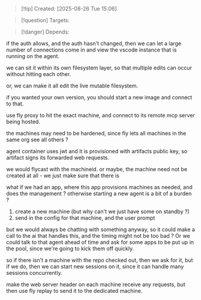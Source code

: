 
>[!tip] Created: [2025-08-26 Tue 15:06]

>[!question] Targets: 

>[!danger] Depends: 

if the auth allows, and the auth hasn't changed, then we can let a large number of connections come in and view the vscode instance that is running on the agent.

we can sit it within its own filesystem layer, so that multiple edits can occur without hitting each other.

or, we can make it all edit the live mutable filesystem.

if you wanted your own version, you should start a new image and connect to that.

use fly proxy to hit the exact machine, and connect to its remote mcp server being hosted.

the machines may need to be hardened, since fly lets all machines in the same org see all others ?

agent container uses jwt and it is provisioned with artifacts public key, so artifact signs its forwarded web requests.

we would flycast with the machineid.
or maybe, the machine need not be created at all - we just make sure that there is 

what if we had an app, where this app provisions machines as needed, and does the management ?
otherwise starting a new agent is a bit of a burden ?
1. create a new machine (but why can't we just have some on standby ?)
2. send in the config for that machine, and the user prompt

but we would always be chatting with something anyway, so it could make a call to the ai that handles this, and the timing might not be too bad ?  Or we could talk to that agent ahead of time and ask for some apps to be put up in the pool, since we're going to kick them off quickly.

so if there isn't a machine with the repo checked out, then we ask for it, but if we do, then we can start new sessions on  it, since it can handle many sessions concurrently.

make the web server header on each machine receive any requests, but then use fly replay to send it to the dedicated machine.